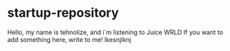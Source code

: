 # startup-repository
Hello, my name is tehnolize, and i`m listening to Juice WRLD
If you want to add something here, write to me!
lkesnjlknj
